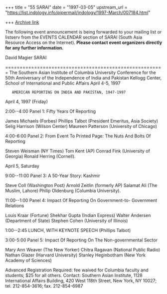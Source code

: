 +++
title = "55 SARAI"
date = "1997-03-05"
upstream_url = "https://list.indology.info/pipermail/indology/1997-March/007184.html"

+++
[Archive link](https://list.indology.info/pipermail/indology/1997-March/007184.html)

The following event announcement is being forwarded to your mailing
list or listserv from the EVENTS CALENDAR section of SARAI (South Asia
Resource Access on the Internet).
**Please contact event organizers directly for any further information.**

David Magier
SARAI

=======================================================
       The Southern Asian Institute of Columbia University
Conference for the 50th Anniversary of the Independence of India
                          and Pakistan
   Kellogg Center, School of International and Public Affairs
                         April 4-5, 1997

       AMERICAN REPORTING ON INDIA AND PAKISTAN, 1947-1997


April 4, 1997 (Friday)

2:00--4:00  Panel 1: Fifty Years Of Reporting

James Michaels (Forbes)
Phillips Talbot (President Emeritus, Asia Society)
Selig Harrison (Wilson Center)
Maureen Patterson (University of Chicago)

4:00-6:00  Panel 2: From Event To Printed Page: The Nuts And
Bolts Of Reporting

Steven Weisman (NY Times)
Tom Kent (AP)
Conrad Fink (University of Georgia)
Ronald Herring (Cornell).

April 5, Saturday

9:00--11:00  Panel 3: A 50-Year Story: Kashmir

Steve Coll (Washington Post)
Arnold Zeitlin (formerly AP)
Salamat Ali (The Muslim, Lahore)
Philip Oldenburg (Columbia University).

11:00--1:00  Panel 4: Impact Of Reporting On Government-to-
Government Relations

Louis Kraar (Fortune)
Shekhar Gupta (Indian Express)
Walter Andersen (Department of State)
Stephen Cohen (University of Illinois)

1:00--2:45  LUNCH, WITH KEYNOTE SPEECH (Phillips Talbot)

3:00-5:00  Panel 5: Impact Of Reporting On The Non-governmental
Sector

Mary Ann Weaver (The New Yorker)
Chitra Ragavan (National Public Radio)
Nathan Glazer (Harvard University)
Stanley Heginbotham (New York Academy of Sciences)

Advanced Registration Required: fee waived for Columbia faculty
and students; $25 for all others.  Contact: Southern Asian
Institute, 1128 International Affairs Building, 420 West 118th
Street, New York, NY 10027; tel. 212-854-3616; fax. 212-854-6987






